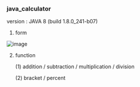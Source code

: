 ### java_calculator

version : JAVA 8 (build 1.8.0_241-b07)

1. form

![image](https://user-images.githubusercontent.com/61379799/75113181-c6ddf080-568e-11ea-8f1f-929c5aa3b16d.png)


2. function

   (1) addition / subtraction / multiplication / division
   
   (2) bracket / percent
   

 
